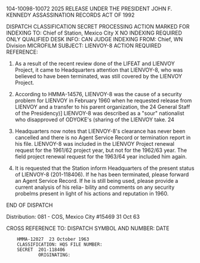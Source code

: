 104-10098-10072	2025 RELEASE UNDER THE PRESIDENT JOHN F. KENNEDY ASSASSINATION RECORDS ACT OF 1992

DISPATCH	CLASSIFICATION
		SECRET	PROCESSING ACTION
				MARKED FOR INDEXING
TO:	Chief of Station, Mexico City	X	NO INDEXING REQUIRED
				ONLY QUALIFIED DESK
INFO:				CAN JUDGE INDEXING
FROM:	Chief, WN Division
MICROFILM
SUBJECT:	LIENVOY-8
ACTION REQUIRED REFERENCE:

1.  As a result of the recent review done of the LIFEAT
and LIENVOY Project, it came to Headquarters attention that
LIENVOY-8, who was believed to have been terminated, was still
covered by the LIENVOY Project.

2. According to HMMA-14576, LIENVOY-8 was the cause of
a security problem for LIENVOY in February 1960 when he requested
release from LIENVOY and a transfer to his parent organization, the
24 General Staff of the Presidency)] LIENVOY-8 was described as a
"sour" nationalist who disapproved of ODYOKE's (sharing of the
LIENVOY take.
24

3. Headquarters now notes that LIENVOY-8's clearance has
never been cancelled and there is no Agent Service Record or
termination report in his file. LIENVOY-8 was included in the
LIENVOY Project renewal request for the 1961/62 project year, but
not for the 1962/63 year. The field project renewal request for
the 1963/64 year included him again.

4. It is requested that the Station inform Headquarters of
the present status of LIENVOY-8 (201-118406). If he has been
terminated, please forward an Agent Service Record. If he is
still being used, please provide a current analysis of his relia-
bility and comments on any security probelms present in light of
his actions and reputation in 1960.

END OF DISPATCH

Distribution:
081 - COS, Mexico City		#15469
					31 Oct 63

CROSS REFERENCE TO:	DISPATCH SYMBOL AND NUMBER:	DATE

		HMMA-12027	23 October 1963
		CLASSIFICATION:	HQS FILE NUMBER:
		SECRET	201-118406
				ORIGINATING:

